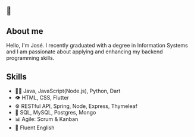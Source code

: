 ## 👋

## About me
Hello, I'm José. I recently graduated with a degree in Information Systems and I am passionate about applying and enhancing my backend programming skills.

## Skills
- 👨‍💻 Java, JavaScript(Node.js), Python, Dart
- 👁️ HTML, CSS, Flutter
- ⚙️ RESTful API, Spring, Node, Express, Thymeleaf
- 💽 SQL, MySQL, Postgres, Mongo
- 📊 Agile: Scrum & Kanban
- 💬 Fluent English
